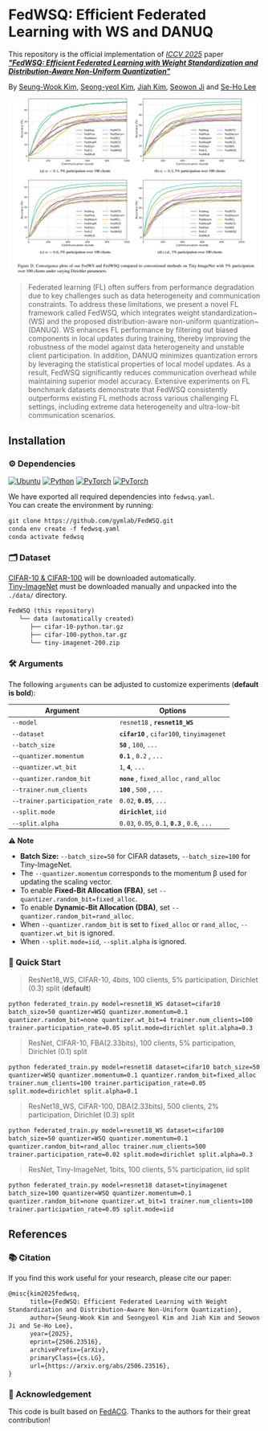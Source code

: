 # FedWSQ: Efficient Federated Learning with WS and DANUQ


This repository is the official implementation of *[ICCV 2025](https://iccv.thecvf.com/)* paper ***["FedWSQ: Efficient Federated Learning with Weight Standardization and Distribution-Aware Non-Uniform Quantization"](https://arxiv.org/abs/2506.23516)***

By [Seung-Wook Kim](https://www.linkedin.com/in/%EC%8A%B9%EC%9A%B1-%EA%B9%80-003a7310a/), [Seong-yeol Kim](https://github.com/Seongyeol-kim), [Jiah Kim](https://github.com/Kim-Jiah), [Seowon Ji](https://www.linkedin.com/in/seowon-ji-7587741a9/) and [Se-Ho Lee](https://dblp.org/pid/158/9405.html)


<img src="./assets/tiny_result.png" alt="teaser" width="1000"/>

> Federated learning (FL) often suffers from performance degradation due to key challenges such as data heterogeneity and communication constraints.
To address these limitations, we present a novel FL framework called FedWSQ, which integrates weight standardization~(WS) and the proposed distribution-aware non-uniform quantization~(DANUQ).
WS enhances FL performance by filtering out biased components in local updates during training, thereby improving the robustness of the model against data heterogeneity and unstable client participation. In addition, DANUQ minimizes quantization errors by leveraging the statistical properties of local model updates. As a result, FedWSQ significantly reduces communication overhead while maintaining superior model accuracy.
Extensive experiments on FL benchmark datasets demonstrate that FedWSQ consistently outperforms existing FL methods across various challenging FL settings, including extreme data heterogeneity and ultra-low-bit communication scenarios. 

## Installation
### ⚙ Dependencies

[![Ubuntu](https://img.shields.io/badge/Ubuntu-20.04.4-E95420?logo=Ubuntu&logoColor=white)](https://ubuntu.com/download)
[![Python](https://img.shields.io/badge/Python-3.7.13-3776AB?logo=python&logoColor=white)](https://www.anaconda.com/download)
[![PyTorch](https://img.shields.io/badge/PyTorch-1.11.0-EE4C2C?logo=pytorch&logoColor=white)](https://pytorch.org/)
[![PyTorch](https://img.shields.io/badge/CUDA-11.3-76B900?logo=nvidia&logoColor=white)](https://developer.nvidia.com/cuda-downloads)

We have exported all required dependencies into `fedwsq.yaml`.  
You can create the environment by running:

```
git clone https://github.com/gymlab/FedWSQ.git
conda env create -f fedwsq.yaml
conda activate fedwsq
```


### 🗂 Dataset

[CIFAR-10 & CIFAR-100](https://www.cs.toronto.edu/~kriz/cifar.html) will be downloaded automatically.  
[Tiny-ImageNet](https://www.image-net.org/index.php) must be downloaded manually and unpacked into the `./data/` directory.
```
FedWSQ (this repository)
   └── data (automatically created)
      ├── cifar-10-python.tar.gz
      ├── cifar-100-python.tar.gz
      └── tiny-imagenet-200.zip
```

### 🛠️ Arguments
The following `arguments` can be adjusted to customize experiments (**default is bold**):

| Argument                       | Options                                                     |
|--------------------------------|-------------------------------------------------------------|
| `--model`                      | `resnet18` , **`resnet18_WS`**                              |
| `--dataset`                    | **`cifar10`** , `cifar100`, `tinyimagenet`                  |
| `--batch_size`                 | **`50`** , `100`, `...`                                     |
| `--quantizer.momentum`         | **`0.1`** , `0.2` , `...`                                   |
| `--quantizer.wt_bit`           | `1`, **`4`**, `...`                                         |
| `--quantizer.random_bit`       | **`none`** , `fixed_alloc` , `rand_alloc`                   |
| `--trainer.num_clients`        | **`100`** , `500` , `...`                                   |
| `--trainer.participation_rate` | `0.02`, **`0.05`**, `...`                                   |
| `--split.mode`                 | **`dirichlet`**, `iid`                                      |
| `--split.alpha`                | `0.03`, `0.05`, `0.1`, **`0.3`** , `0.6`, `...`             |

**⚠️ Note**
- **Batch Size:** `--batch_size=50` for CIFAR datasets, `--batch_size=100` for Tiny-ImageNet.
- The `--quantizer.momentum` corresponds to the momentum β used for updating the scaling vector.
- To enable **Fixed-Bit Allocation (FBA)**, set `--quantizer.random_bit=fixed_alloc`.
- To enable **Dynamic-Bit Allocation (DBA)**, set `--quantizer.random_bit=rand_alloc`.
- When `--quantizer.random_bit` is set to `fixed_alloc` or `rand_alloc`, `--quantizer.wt_bit` is ignored.
- When `--split.mode=iid`, `--split.alpha` is ignored.

### 📌 Quick Start

> ResNet18_WS, CIFAR-10, 4bits, 100 clients, 5% participation, Dirichlet (0.3) split (**default**)  
```
python federated_train.py model=resnet18_WS dataset=cifar10 batch_size=50 quantizer=WSQ quantizer.momentum=0.1 quantizer.random_bit=none quantizer.wt_bit=4 trainer.num_clients=100 trainer.participation_rate=0.05 split.mode=dirichlet split.alpha=0.3
```

> ResNet, CIFAR-10, FBA(2.33bits), 100 clients, 5% participation, Dirichlet (0.1) split
```
python federated_train.py model=resnet18 dataset=cifar10 batch_size=50 quantizer=WSQ quantizer.momentum=0.1 quantizer.random_bit=fixed_alloc trainer.num_clients=100 trainer.participation_rate=0.05 split.mode=dirichlet split.alpha=0.1
```

> ResNet18_WS, CIFAR-100, DBA(2.33bits), 500 clients, 2% participation, Dirichlet (0.3) split
```
python federated_train.py model=resnet18_WS dataset=cifar100 batch_size=50 quantizer=WSQ quantizer.momentum=0.1 quantizer.random_bit=rand_alloc trainer.num_clients=500 trainer.participation_rate=0.02 split.mode=dirichlet split.alpha=0.3
```

> ResNet, Tiny-ImageNet, 1bits, 100 clients, 5% participation, iid split
```
python federated_train.py model=resnet18 dataset=tinyimagenet batch_size=100 quantizer=WSQ quantizer.momentum=0.1 quantizer.random_bit=none quantizer.wt_bit=1 trainer.num_clients=100 trainer.participation_rate=0.05 split.mode=iid
```

## References
### 📚 Citation

If you find this work useful for your research, please cite our paper:

```
@misc{kim2025fedwsq,
      title={FedWSQ: Efficient Federated Learning with Weight Standardization and Distribution-Aware Non-Uniform Quantization}, 
      author={Seung-Wook Kim and Seongyeol Kim and Jiah Kim and Seowon Ji and Se-Ho Lee},
      year={2025},
      eprint={2506.23516},
      archivePrefix={arXiv},
      primaryClass={cs.LG},
      url={https://arxiv.org/abs/2506.23516}, 
}
```

### 🙏 Acknowledgement

This code is built based on [FedACG](https://github.com/geehokim/FedACG). Thanks to the authors for their great contribution!


